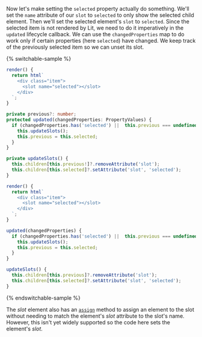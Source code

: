 Now let's make setting the `selected` property actually do something. We'll set
the `name` attribute of our `slot` to `selected` to only show the selected
child element. Then we'll set the selected element's `slot` to `selected`.
Since the selected item is not rendered by Lit, we need to do it imperatively
in the `updated` lifecycle callback. We can use the `changedProperties` map
to do work only if certain properties (here `selected`) have changed.
We keep track of the previously selected item so we can unset its slot.

{% switchable-sample %}

```ts
render() {
  return html`
    <div class="item">
      <slot name="selected"></slot>
    </div>
  `;
}

private previous?: number;
protected updated(changedProperties: PropertyValues) {
  if (changedProperties.has('selected') ||  this.previous === undefined) {
    this.updateSlots();
    this.previous = this.selected;
  }
}

private updateSlots() {
  this.children[this.previous!]?.removeAttribute('slot');
  this.children[this.selected]?.setAttribute('slot', 'selected');
}
```

```js
render() {
  return html`
    <div class="item">
      <slot name="selected"></slot>
    </div>
  `;
}

updated(changedProperties) {
  if (changedProperties.has('selected') ||  this.previous === undefined) {
    this.updateSlots();
    this.previous = this.selected;
  }
}

updateSlots() {
  this.children[this.previous]?.removeAttribute('slot');
  this.children[this.selected]?.setAttribute('slot', 'selected');
}
```

{% endswitchable-sample %}

<aside class="info">The <i>slot</i> element also has an
<code><a href="https://developer.mozilla.org/en-US/docs/Web/API/HTMLSlotElement/assign">assign</a></code> method to assign
an element to the slot without needing to match the element's <i>slot</i> attribute
to the slot's name. However, this isn't yet widely supported so the code here
sets the element's <i>slot</i>. </aside>
